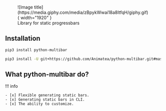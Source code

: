 <figure markdown>
  ![Image title](https://media.giphy.com/media/zBpykWwai18a8ItfqH/giphy.gif){ width="1920" }
  <figcaption>Library for static progressbars</figcaption>
</figure>

## Installation
```bash title="Install with PyPi"
pip3 install python-multibar
```

```bash title="Install with GitHub"
pip3 install -U git+https://github.com/Animatea/python-multibar.git#master
```

## What python-multibar do?
!!! info

    - [x] Flexible generating static bars.
    - [x] Generating static bars in CLI.
    - [x] The ability to customize.
